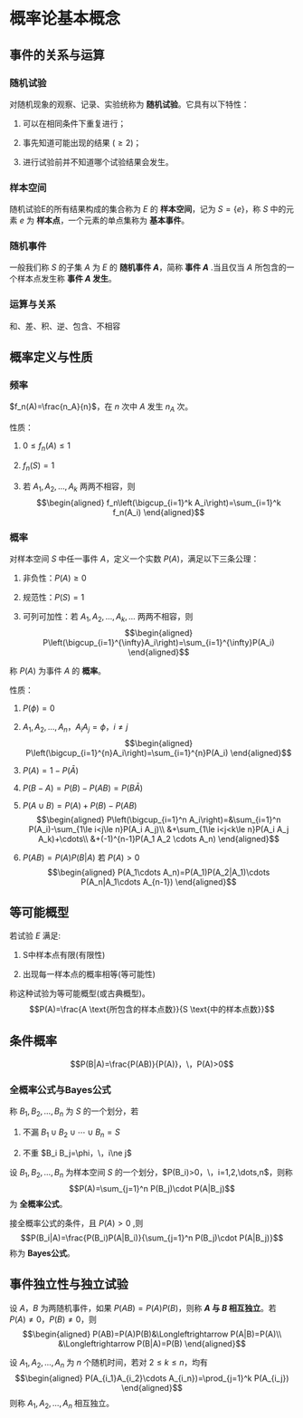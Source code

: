 # 概率论基本概念

## 事件的关系与运算

### 随机试验

对随机现象的观察、记录、实验统称为 **随机试验**。它具有以下特性：

1.  可以在相同条件下重复进行；

2.  事先知道可能出现的结果 $(\ge 2)$；

3.  进行试验前并不知道哪个试验结果会发生。

### 样本空间

<span class="m-definition"></span> 随机试验E的所有结果构成的集合称为 $E$ 的 **样本空间**，记为 $S=\{e\}$，称 $S$ 中的元素 $e$ 为 **样本点**，一个元素的单点集称为 **基本事件**。



### 随机事件

一般我们称 $S$ 的子集 $A$ 为 $E$ 的 **随机事件 $A$**，简称 **事件 $A$** .当且仅当 $A$ 所包含的一个样本点发生称 **事件 $A$ 发生**。

### 运算与关系

和、差、积、逆、包含、不相容

## 概率定义与性质

### 频率

<span class="m-definition"></span> $f_n(A)=\frac{n_A}{n}$，在 $n$ 次中 $A$ 发生 $n_A$ 次。



性质：

1.  $0\le f_n(A) \le 1$

2.  $f_n(S)=1$

3.  若 $A_1,A_2,\dots,A_k$ 两两不相容，则 $$\begin{aligned}
    f_n\left(\bigcup_{i=1}^k A_i\right)=\sum_{i=1}^k f_n(A_i)
    \end{aligned}$$

### 概率

<span class="m-definition"></span> 对样本空间 $S$ 中任一事件 $A$，定义一个实数 $P(A)$，满足以下三条公理：

1.  非负性：$P(A)\ge 0$

2.  规范性：$P(S)=1$

3.  可列可加性：若 $A_1,A_2,\dots,A_k,\dots$ 两两不相容，则 $$\begin{aligned}
    P\left(\bigcup_{i=1}^{\infty}A_i\right)=\sum_{i=1}^{\infty}P(A_i)
    \end{aligned}$$

称 $P(A)$ 为事件 $A$ 的 **概率**。



性质：

1.  $P(\phi)=0$

2.  $A_1,A_2,\dots,A_n$，$A_i A_j=\phi，i\ne j$ $$\begin{aligned}
    P\left(\bigcup_{i=1}^{n}A_i\right)=\sum_{i=1}^{n}P(A_i)
    \end{aligned}$$

3.  $P(A)=1-P(\bar{A})$

4.  $P(B-A)=P(B)-P(AB)=P(B\bar{A})$

5.  $P(A\cup B)=P(A)+P(B)-P(AB)$ $$\begin{aligned}
    P\left(\bigcup_{i=1}^n A_i\right)=&\sum_{i=1}^n P(A_i)-\sum_{1\le i<j\le n}P(A_i A_j)\\
            &+\sum_{1\le i<j<k\le n}P(A_i A_j A_k)+\cdots\\
            &+(-1)^{n-1}P(A_1 A_2 \cdots A_n)
    \end{aligned}$$

6.  $P(AB)=P(A)P(B|A)$ 若 $P(A)>0$ $$\begin{aligned}
    P(A_1\cdots A_n)=P(A_1)P(A_2|A_1)\cdots P(A_n|A_1\cdots A_{n-1})
    \end{aligned}$$

## 等可能概型

<span class="m-definition"></span> 若试验 $E$ 满足:

1.  S中样本点有限(有限性)

2.  出现每一样本点的概率相等(等可能性)

称这种试验为等可能概型(或古典概型)。$$P(A)=\frac{A \text{所包含的样本点数}}{S \text{中的样本点数}}$$



## 条件概率

<span class="m-definition"></span> $$P(B|A)=\frac{P(AB)}{P(A)}，\，P(A)>0$$



### 全概率公式与Bayes公式

<span class="m-definition"></span> 称 $B_1,B_2,\dots,B_n$ 为 $S$ 的一个划分，若

1.  不漏 $B_1 \cup B_2 \cup \cdots \cup B_n =S$

2.  不重 $B_i B_j=\phi，\，i\ne j$



<span class="m-theorem"></span> 设 $B_1,B_2,\dots,B_n$ 为样本空间 $S$ 的一个划分，$P(B_i)>0，\，i=1,2,\dots,n$，则称 $$P(A)=\sum_{j=1}^n P(B_j)\cdot P(A|B_j)$$ 为 **全概率公式**。



<span class="m-theorem"></span> 接全概率公式的条件，且 $P(A)>0$ ,则 $$P(B_i|A)=\frac{P(B_i)P(A|B_i)}{\sum_{j=1}^n P(B_j)\cdot P(A|B_j)}$$ 称为 **Bayes公式**。



## 事件独立性与独立试验

<span class="m-definition"></span> 设 $A，B$ 为两随机事件，如果 $P(AB)=P(A)P(B)$，则称 **$A$ 与 $B$ 相互独立**。若 $P(A)\ne 0，P(B)\ne 0$，则 $$\begin{aligned}
P(AB)=P(A)P(B)&\Longleftrightarrow P(A|B)=P(A)\\
        &\Longleftrightarrow P(B|A)=P(B)
\end{aligned}$$



<span class="m-definition"></span> 设 $A_1,A_2,\dots,A_n$ 为 $n$ 个随机时间，若对 $2\le k \le n$，均有 $$\begin{aligned}
P(A_{i_1}A_{i_2}\cdots A_{i_n})=\prod_{j=1}^k P(A_{i_j})
\end{aligned}$$ 则称 $A_1,A_2,\dots,A_n$ 相互独立。


